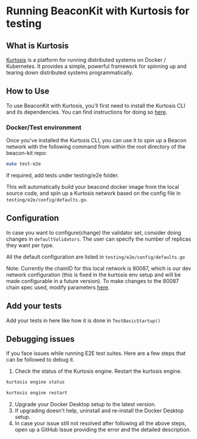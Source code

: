 # Running BeaconKit with Kurtosis for testing

## What is Kurtosis

[Kurtosis](https://www.kurtosis.com/) is a platform for running distributed
systems on Docker / Kubernetes. It provides a simple, powerful framework for
spinning up and tearing down distributed systems programmatically.

## How to Use

To use BeaconKit with Kurtosis, you'll first need to install the Kurtosis CLI
and its dependencies. You can find instructions for doing so
[here](https://docs.kurtosis.com/install).

### Docker/Test environment

Once you've installed the Kurtosis CLI, you can use it to spin up a Beacon
network with the following command from within the root directory of the
beacon-kit repo:

```bash
make test-e2e
```
If required, add tests under testing/e2e folder.

This will automatically build your beacond docker image from the local source
code, and spin up a Kurtosis network based on the config file in
`testing/e2e/config/defaults.go`.

## Configuration
In case you want to configure(change) the validator set, consider doing changes in `defaultValidators`.
The user can specify the number of replicas they want per type.

All the default configuration are listed in `testing/e2e/config/defaults.go`

Note: Currently the chainID for this local network is 80087, which is our dev network configuration (this is fixed in the kurtosis env setup and will be made configurable in a future version). To make changes to the 80087 chain spec used, modify parameters [here](https://github.com/berachain/beacon-kit/blob/main/config/spec/devnet.go#L40).

## Add your tests
Add your tests in here like how it is done in `TestBasicStartup()`

## Debugging issues

If you face issues while running E2E test suites. Here are a few steps that can be followed to debug it.
1) Check the status of the Kurtosis engine. Restart the kurtosis engine.

```bash
kurtosis engine status

kurtosis engine restart
```
2) Upgrade your Docker Desktop setup to the latest version.
3) If upgrading doesn't help, uninstall and re-install the Docker Desktop setup.
4) In case your issue still not resolved after following all the above steps, open up a GitHub Issue providing the error and the detailed description.

